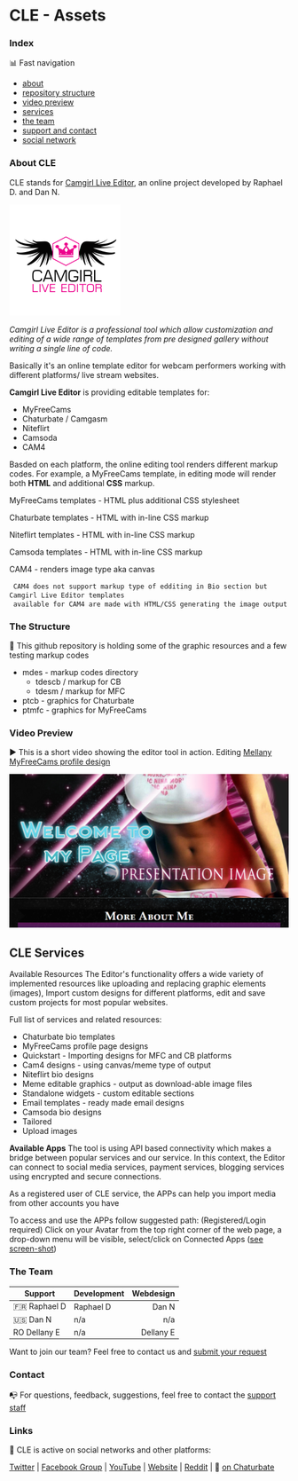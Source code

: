 # CLE - Assets 




### Index

:bar_chart: Fast navigation

* [about](README.md#about-cle)
* [repository structure](README.md#the-structure)
* [video preview](README.md#video-preview)
* [services](README.md#cle-services)
* [the team](README.md#the-team)
* [support and contact](README.md#contact)
* [social network](README.md#links)





### About CLE

CLE stands for [Camgirl Live Editor](https://camgirl.xniteproductions.com/cb-profiler/), an online project developed by Raphael D. and Dan N.

![alt text](https://raw.githubusercontent.com/cssmfc/wapio/master/mdes/1a.png "Camgirl Live Editor")

*Camgirl Live Editor is a professional tool which allow customization and editing of a wide range of templates from pre designed gallery without writing a single line of code.*

Basically it's an online template editor for webcam performers working with different platforms/ live stream websites.


**Camgirl Live Editor** is providing editable templates for:

* MyFreeCams
* Chaturbate / Camgasm
* Niteflirt
* Camsoda
* CAM4

Basded on each platform, the online editing tool renders different markup codes.
For example, a MyFreeCams template, in editing mode will render both **HTML** and additional **CSS** markup.

MyFreeCams templates - HTML plus additional CSS stylesheet

Chaturbate templates - HTML with in-line CSS markup

Niteflirt templates - HTML with in-line CSS markup

Camsoda templates - HTML with in-line CSS markup

CAM4 - renders image type aka canvas

     CAM4 does not support markup type of edditing in Bio section but Camgirl Live Editor templates 
     available for CAM4 are made with HTML/CSS generating the image output


### The Structure

:open_file_folder: This github repository is holding some of the graphic resources and a few testing markup codes

* mdes - markup codes directory
  * tdescb  / markup for CB
  * tdesm  / markup for MFC
* ptcb - graphics for Chaturbate
* ptmfc - graphics for MyFreeCams


### Video Preview

:arrow_forward: This is a short video showing the editor tool in action. Editing [Mellany MyFreeCams profile design](https://camgirl.xniteproductions.com/cb-profiler/template/?id=17546)

[![Video](https://raw.githubusercontent.com/cssmfc/wapio/master/mdes/serenity_1.jpg)](https://www.youtube.com/watch?v=T5eep36Cubg)


## CLE Services


Available Resources
The Editor's functionality offers a wide variety of implemented resources like uploading and replacing graphic elements (images), Import custom designs for different platforms, edit and save custom projects for most popular websites.

Full list of services and related resources:

* Chaturbate bio templates
* MyFreeCams profile page designs
* Quickstart - Importing designs for MFC and CB platforms
* Cam4 designs - using canvas/meme type of output
* Niteflirt bio designs
* Meme editable graphics - output as download-able image files
* Standalone widgets - custom editable sections
* Email templates - ready made email designs
* Camsoda bio designs
* Tailored
* Upload images

**Available Apps**
The tool is using API based connectivity which makes a bridge between popular services and our service. In this context, the Editor can connect to social media services, payment services, blogging services using encrypted and secure connections.

As a registered user of CLE service, the APPs can help you import media from other accounts you have

To access and use the APPs follow suggested path:
(Registered/Login required) Click on your Avatar from the top right corner of the web page, a drop-down menu will be visible, select/click on Connected Apps ([see screen-shot](https://raw.githubusercontent.com/cssmfc/wapio/master/mdes/cleditor%2Bapps%2Baccess.jpeg))

### The Team

| Support        | Development           | Webdesign  |
| ------------- |:-------------| -----:|
| :fr: Raphael D      | Raphael D | Dan N |
| :us: Dan N      | n/a      |   n/a |
| RO Dellany E | n/a      |    Dellany E |

Want to join our team? Feel free to contact us and [submit your request](https://camgirl.xniteproductions.com/cb-profiler/jobs/)


### Contact

:mailbox_with_no_mail: For questions, feedback, suggestions, feel free to contact the [support staff](https://camgirl.xniteproductions.com/cb-profiler/contact/) 


### Links 

:link: CLE is active on social networks and other platforms:

[Twitter](https://www.twitter.com/CamgirlCloud) | [Facebook Group](https://www.facebook.com/groups/xniteproductions/) | [YouTube](https://www.youtube.com/channel/UCbJQMNUNpK1Pt-uGyOq7iQw) | [Website](https://camgirl.xniteproductions.com/cb-profiler/) | [Reddit](https://www.reddit.com/r/CamgirlLiveEditor/) | :underage: [on Chaturbate](https://chaturbate.com/redglove/)
